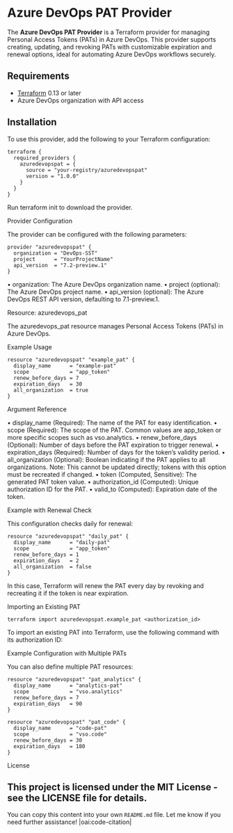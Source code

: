 # Azure DevOps PAT Provider

The **Azure DevOps PAT Provider** is a Terraform provider for managing Personal Access Tokens (PATs) in Azure DevOps. This provider supports creating, updating, and revoking PATs with customizable expiration and renewal options, ideal for automating Azure DevOps workflows securely.

## Requirements

- [Terraform](https://www.terraform.io/downloads.html) 0.13 or later
- Azure DevOps organization with API access

## Installation

To use this provider, add the following to your Terraform configuration:

```hcl
terraform {
  required_providers {
    azuredevopspat = {
      source = "your-registry/azuredevopspat"
      version = "1.0.0"
    }
  }
}
```
Run terraform init to download the provider.

Provider Configuration

The provider can be configured with the following parameters:
```hcl
provider "azuredevopspat" {
  organization = "DevOps-SST"
  project      = "YourProjectName"
  api_version  = "7.2-preview.1"
}
```
•	organization: The Azure DevOps organization name.
•	project (optional): The Azure DevOps project name.
•	api_version (optional): The Azure DevOps REST API version, defaulting to 7.1-preview.1.

Resource: azuredevops_pat

The azuredevops_pat resource manages Personal Access Tokens (PATs) in Azure DevOps.

Example Usage
```hcl
resource "azuredevopspat" "example_pat" {
  display_name      = "example-pat"
  scope             = "app_token"
  renew_before_days = 7
  expiration_days   = 30
  all_organization  = true
}
```
Argument Reference

•	display_name (Required): The name of the PAT for easy identification.
•	scope (Required): The scope of the PAT. Common values are app_token or more specific scopes such as vso.analytics.
•	renew_before_days (Optional): Number of days before the PAT expiration to trigger renewal.
•	expiration_days (Required): Number of days for the token’s validity period.
•	all_organization (Optional): Boolean indicating if the PAT applies to all organizations. Note: This cannot be updated directly; tokens with this option must be recreated if changed.
•	token (Computed, Sensitive): The generated PAT token value.
•	authorization_id (Computed): Unique authorization ID for the PAT.
•	valid_to (Computed): Expiration date of the token.

Example with Renewal Check

This configuration checks daily for renewal:
```hcl
resource "azuredevopspat" "daily_pat" {
  display_name      = "daily-pat"
  scope             = "app_token"
  renew_before_days = 1
  expiration_days   = 2
  all_organization  = false
}
```
In this case, Terraform will renew the PAT every day by revoking and recreating it if the token is near expiration.

Importing an Existing PAT
```hcl
terraform import azuredevopspat.example_pat <authorization_id>
```
To import an existing PAT into Terraform, use the following command with its authorization ID:

Example Configuration with Multiple PATs

You can also define multiple PAT resources:
```hcl
resource "azuredevopspat" "pat_analytics" {
  display_name      = "analytics-pat"
  scope             = "vso.analytics"
  renew_before_days = 7
  expiration_days   = 90
}

resource "azuredevopspat" "pat_code" {
  display_name      = "code-pat"
  scope             = "vso.code"
  renew_before_days = 30
  expiration_days   = 180
}
```
License

This project is licensed under the MIT License - see the LICENSE file for details.
--- 

You can copy this content into your own `README.md` file. Let me know if you need further assistance! |oai:code-citation|
